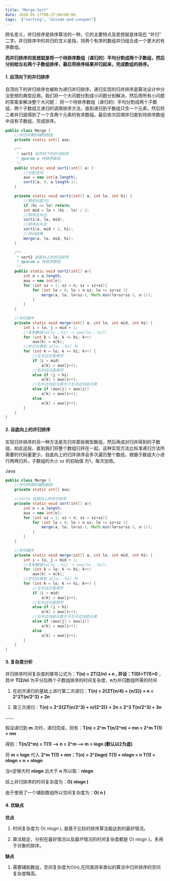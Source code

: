 ```yaml
---
title: "Merge-Sort"
date: 2020-05-17T08:27:04+08:00
tags:  ["sorting", "divide-and-conquer"]
---
```




顾名思义，并归排序是排序算法的一种，它的主要特点及思想就是体现在 “并归” 二字。并归排序中的并归的含义是指，将两个有序的数组并归组合成一个更大的有序数组。

**而并归排序的思想就是将一个待排序数组（递归的）平均分割成两个子数组，然后分别给左右两个子数组排序，最后将排序结果并归起来，完成数组的排序。**

#### 1. 自顶向下的并归排序

自顶向下的并归排序也被称为递归并归排序。递归实现的归并排序是算法设计中分治思想的典型应用。我们将一个大问题分割成小问题分别解决，然后用所有小问题的答案来解决整个大问题： 将一个待排序数组（递归的）平均分割成两个子数组，两个子数组又递归的调用排序方法，直到递归到子数组只含一个元素。然后将二者并归就得到了一个含两个元素的有序数组。最后依次回溯并归直到待排序数组中没有子数组，完成排序。

```java
public class Merge {
    //并归所需的辅助数组
    private static int[] aux;

    /**
     * sort1 自顶向下的并归排序
     * @param a 待排序数组
     */
    public static void sort1(int[] a) {
        //分配空间
        aux = new int[a.length];
        sort1(a, 0, a.length-1);
    }

    private static void sort1(int[] a, int lo, int hi) {
        //数组长度为1
        if (hi <= lo) return;
        int mid = lo + (hi - lo) / 2;
        //排序左半边
        sort1(a, lo, mid);
        //排序右半边
        sort1(a, mid + 1, hi);
        //并归结果
        merge(a, lo, mid, hi);
    }

    /**
     * sort2 自底向上的并归排序
     * @param a 待排序数组
     */
    public static void sort2(int[] a){
        int n = a.length;
        aux = new int[n];
        for (int sz = 1; sz < n; sz = sz+sz){
            for (int lo = 0; lo < n-sz; lo += sz+sz ){
                merge(a, lo, lo+sz-1, Math.min(lo+sz+sz-1, n-1));
            }
        }
    }

    //并归操作
    private static void merge(int[] a, int lo, int mid, int hi) {
        int i = lo, j = mid + 1;
        //复制数组(a[lo...hi] -> aux[lo...hi])
        for (int k = lo; k <= hi; k++)
            aux[k] = a[k];
        //并归元素到 a[lo...hi] 中
        for (int k = lo; k <= hi; k++) {
            //左半边元素用尽
            if (i > mid)
                a[k] = aux[j++];
            //右半边元素用尽
            else if (j > hi)
                a[k] = aux[i++];
            //右半边当前元素大于左半边当前元素
            else if (aux[j] > aux[i])
                a[k] = aux[i++];
            else
                a[k] = aux[j++];
        }
    }
}
```

#### 2. 自底向上的并归排序

实现归并排序的另一种方法是先归并那些微型数组，然后再成对归并得到的子数组，如此这般，直到我们将整个数组归并在一起。这种实现方法比标准递归方法所需要的代码量更少。自底向上的归并排序会多次遍历整个数组，根据子数组大小进行两两归并。子数组的大小 sz 的初始值 为1，每次加倍。

Java

```java
public class Merge {
    //并归所需的辅助数组
    private static int[] aux;

    //sort2 自底向上的并归排序
    private static void sort(int[] a){
        int n = a.length;
        aux = new int[n];
        for (int sz = 1; sz < n; sz = sz+sz){
            for (int lo = 0; lo < n-sz; lo += sz+sz ){
                merge(a, lo, lo+sz-1, Math.min(lo+sz+sz-1, n-1));
            }
        }
    }

    //并归操作
    private static void merge(int[] a, int lo, int mid, int hi) {
        int i = lo, j = mid + 1;
        //复制数组(a[lo...hi] -> aux[lo...hi])
        for (int k = lo; k <= hi; k++)
            aux[k] = a[k];
        //并归元素到 a[lo...hi] 中
        for (int k = lo; k <= hi; k++) {
            //左半边元素用尽
            if (i > mid)
                a[k] = aux[j++];
            //右半边元素用尽
            else if (j > hi)
                a[k] = aux[i++];
            //右半边当前元素大于左半边当前元素
            else if (aux[j] > aux[i])
                a[k] = aux[i++];
            else
                a[k] = aux[j++];
        }
    }
}
```

#### 3. 复杂度分析

并归排序时间复杂度的推导公式为：**T(n) = 2T(2/n) + n , 并设：T(0)=T(1)=0** ，其中 **T(2/n)** 为平分后两个子数组排序的时间复杂度，**n**为并归数组所需的时间

1. 在初次递归的基础上进行第二次递归：**T(n) = 2{2T(n/4) + (n/2)} + n = 2^2T(n/2^2) + 2n**

2. 第三次递归：**T(n) = 2^2{2T(n/2^3) + n/(2^2)} + 2n = 2^3 T(n/2^3) + 3n**

**……**

假设递归到 **m** 次时，递归完成，则有：**T(n) = 2^m T(n/2^m) + mn = 2^m T(1) + mn**

得到：**T(n/2^m) = T(1) —> n = 2^m —> m = logn (默认以2为底)**

将 **m = logn** 代入 **2^m T(1) + mn：T(n) = 2^(logn) T(1) + nlogn = n T(1) + nlogn = n + nlogn**

当n足够大时 **nlogn** 远大于 **n** 所以取：**nlogn**

综上并归排序的时间复杂度为：**O( nlogn )**

由于使用了一个辅助数组所以空间复杂度为：**O( n )**


#### 4. 优缺点

**优点**

1. 时间复杂度为 O( nlogn ), 是基于比较的排序算法能达到的最好情况。

2. 算法稳定，分别在最好情况以及最坏情况的时间复杂度都是 O( nlogn )。多用于对象的排序。

**缺点**

1. 需要辅助数组，空间复杂度为O(n),在同类效率类似的算法中归并排序的空间复杂度略高。